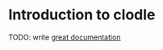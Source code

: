 # Introduction to clodle

TODO: write [great documentation](http://jacobian.org/writing/what-to-write/)
